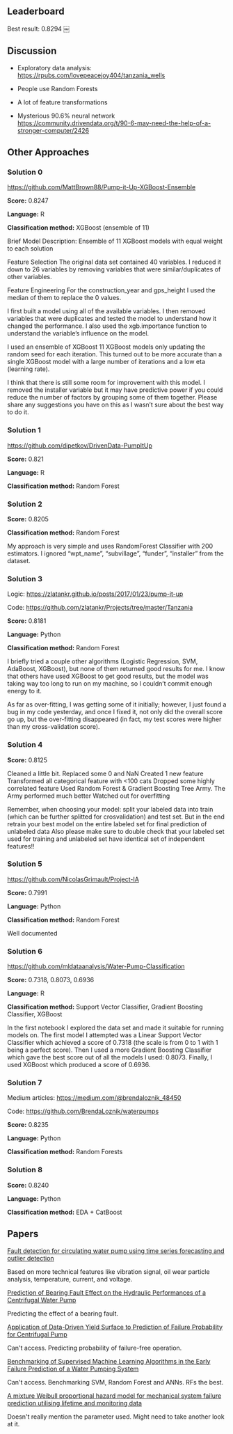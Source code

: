 ## Leaderboard

Best result: 0.8294
￼
## Discussion

- Exploratory data analysis: https://rpubs.com/lovepeacejoy404/tanzania_wells

- People use Random Forests

- A lot of feature transformations

- Mysterious 90.6% neural network https://community.drivendata.org/t/90-6-may-need-the-help-of-a-stronger-computer/2426

## Other Approaches

### **Solution 0**

https://github.com/MattBrown88/Pump-it-Up-XGBoost-Ensemble

**Score:** 0.8247

**Language:** R

**Classification method:** XGBoost (ensemble of 11)

Brief Model Description: Ensemble of 11 XGBoost models with equal weight to each solution

Feature Selection
The original data set contained 40 variables. I reduced it down to 26 variables by removing variables
that were similar/duplicates of other variables.

Feature Engineering
For the construction_year and gps_height I used the median of them to replace the 0 values.

I first built a model using all of the available variables. I then removed variables that were duplicates and tested the model to understand how it changed the performance. I also used the xgb.importance function to understand the variable’s influence on the model.

I used an ensemble of XGBoost 11 XGBoost models only updating the random seed for each iteration. This turned out to be more accurate than a single XGBoost model with a large number of iterations and a low eta (learning rate).

I think that there is still some room for improvement with this model. I removed the installer variable but it may have predictive power if you could reduce the number of factors by grouping some of them together. Please share any suggestions you have on this as I wasn’t sure about the best way to do it.

### **Solution 1**

https://github.com/dipetkov/DrivenData-PumpItUp

**Score:** 0.821

**Language:** R

**Classification method:** Random Forest

### **Solution 2**

**Score:** 0.8205

**Classification method:** Random Forest

My approach is very simple and uses RandomForest Classifier with 200 estimators. I ignored “wpt_name”, “subvillage”, “funder”, “installer” from the dataset.

### **Solution 3**

Logic: https://zlatankr.github.io/posts/2017/01/23/pump-it-up

Code: https://github.com/zlatankr/Projects/tree/master/Tanzania

**Score:** 0.8181

**Language:** Python

**Classification method:** Random Forest

I briefly tried a couple other algorithms (Logistic Regression, SVM, AdaBoost, XGBoost), but none of them returned good results for me. I know that others have used XGBoost to get good results, but the model was taking way too long to run on my machine, so I couldn’t commit enough energy to it.

As far as over-fitting, I was getting some of it initially; however, I just found a bug in my code yesterday, and once I fixed it, not only did the overall score go up, but the over-fitting disappeared (in fact, my test scores were higher than my cross-validation score).

### **Solution 4**

**Score:** 0.8125

Cleaned a little bit. Replaced some 0 and NaN
Created 1 new feature
Transformed all categorical feature with <100 cats
Dropped some highly correlated feature
Used Random Forest & Gradient Boosting Tree Army. The Army performed much better
Watched out for overfitting

Remember, when choosing your model: split your labeled data into train (which can be further splitted for crosvalidation) and test set. But in the end retrain your best model on the entire labeled set for final prediction of unlabeled data
Also please make sure to double check that your labeled set used for training and unlabeled set have identical set of independent features!!

### **Solution 5**

https://github.com/NicolasGrimault/Project-IA

**Score:** 0.7991

**Language:** Python

**Classification method:** Random Forest

Well documented

### **Solution 6**

https://github.com/mldataanalysis/Water-Pump-Classification

**Score:** 0.7318, 0.8073, 0.6936

**Language:** R

**Classification method:** Support Vector Classifier, Gradient Boosting Classifier, XGBoost

In the first notebook I explored the data set and made it suitable for running models on. The first model I attempted was a Linear Support Vector Classifier which achieved a score of 0.7318 (the scale is from 0 to 1 with 1 being a perfect score). Then I used a more Gradient Boosting Classifier which gave the best score out of all the models I used: 0.8073. Finally, I used XGBoost which produced a score of 0.6936.

### **Solution 7**

Medium articles: https://medium.com/@brendaloznik_48450

Code: https://github.com/BrendaLoznik/waterpumps

**Score:** 0.8235

**Language:** Python

**Classification method:** Random Forests

### **Solution 8**

**Score:** 0.8240

**Language:** Python

**Classification method:** EDA + CatBoost

## Papers

[Fault detection for circulating water pump using time series forecasting and outlier detection](https://ieeexplore.ieee.org/abstract/document/7886095)

Based on more technical features like vibration signal, oil wear particle analysis, temperature, current, and voltage.

[Prediction of Bearing Fault Effect on the Hydraulic Performances of a Centrifugal Water Pump](https://link.springer.com/article/10.1007/s42417-022-00490-3)

Predicting the effect of a bearing fault.

[Application of Data-Driven Yield Surface to Prediction of Failure Probability for Centrifugal Pump](https://link.springer.com/chapter/10.1007/978-3-030-75890-5_17)

Can't access. Predicting probability of failure-free operation.

[Benchmarking of Supervised Machine Learning Algorithms in the Early Failure Prediction of a Water Pumping System](https://link.springer.com/chapter/10.1007/978-981-16-4126-8_48)

Can't access. Benchmarking SVM, Random Forest and ANNs. RFs the best.

[A mixture Weibull proportional hazard model for mechanical system failure prediction utilising lifetime and monitoring data](https://www.sciencedirect.com/science/article/pii/S0888327013005165)

Doesn't really mention the parameter used. Might need to take another look at it.